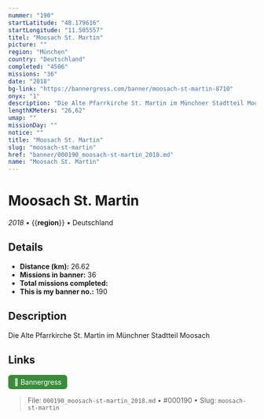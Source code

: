 ```yaml
---
nummer: "190"
startLatitude: "48.179616"
startLongitude: "11.505557"
titel: "Moosach St. Martin"
picture: ""
region: "München"
country: "Deutschland"
completed: "4506"
missions: "36"
date: "2018"
bg-link: "https://bannergress.com/banner/moosach-st-martin-8710"
onyx: "1"
description: "Die Alte Pfarrkirche St. Martin im Münchner Stadtteil Moosach"
lengthKMeters: "26,62"
umap: ""
missionDay: ""
notice: ""
title: "Moosach St. Martin"
slug: "moosach-st-martin"
href: "banner/000190_moosach-st-martin_2018.md"
name: "Moosach St. Martin"
---
```

# Moosach St. Martin

*2018* • {{__region__}} • Deutschland





## Details
- **Distance (km):** 26.62
- **Missions in banner:** 36
- **Total missions completed:** 
- **This is my banner no.:** 190



## Description
Die Alte Pfarrkirche St. Martin im Münchner Stadtteil Moosach



## Links
<a href="https://bannergress.com/banner/moosach-st-martin-8710" target="_blank" style="display:inline-block;margin-right:8px;padding:6px 12px;background:#3c8b3c;color:#fff;text-decoration:none;border-radius:6px;">🔗 Bannergress</a>



> File: `000190_moosach-st-martin_2018.md` • #000190 • Slug: `moosach-st-martin`
